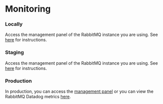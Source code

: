 # Monitoring
### Locally
Access the management panel of the RabbitMQ instance you are using. See [here][1] for instructions.
### Staging
Access the management panel of the RabbitMQ instance you are using. See [here][1] for instructions.
### Production
In production, you can access the [management panel][1] or you can view the RabbitMQ Datadog metrics [here][2].


[1]: https://github.com/hicommonwealth/commonwealth/wiki/RabbitMQ-FAQ#how-do-i-access-the-correct-rabbitmq-management-dashboard
[2]: https://us5.datadoghq.com/dashboard/yjx-n4h-z6a/chain-events?from_ts=1674468398547&to_ts=1674482798547&live=true